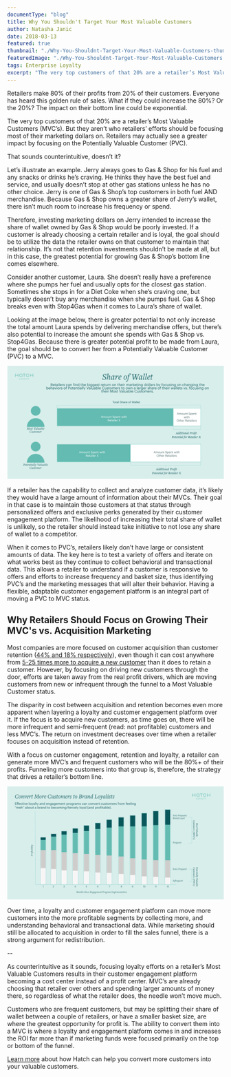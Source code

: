```yaml
---
documentType: "blog"
title: Why You Shouldn't Target Your Most Valuable Customers
author: Natasha Janic
date: 2018-03-13
featured: true
thumbnail: "./Why-You-Shouldnt-Target-Your-Most-Valuable-Customers-thumb.png"
featuredImage: "./Why-You-Shouldnt-Target-Your-Most-Valuable-Customers.jpg"
tags: Enterprise Loyalty
excerpt: "The very top customers of that 20% are a retailer’s Most Valuable Customers (MVC’s). But they aren’t who retailers’ efforts should be focusing most of their marketing dollars on. Retailers may actually see a greater impact by focusing on the Potentially Valuable Customer (PVC)."
---
```


Retailers make 80% of their profits from 20% of their customers. Everyone has heard this golden rule of sales. What if they could increase the 80%? Or the 20%? The impact on their bottom line could be exponential.

The very top customers of that 20% are a retailer’s Most Valuable Customers (MVC’s). But they aren’t who retailers’ efforts should be focusing most of their marketing dollars on. Retailers may actually see a greater impact by focusing on the Potentially Valuable Customer (PVC).

That sounds counterintuitive, doesn’t it?

Let’s illustrate an example. Jerry always goes to Gas & Shop for his fuel and any snacks or drinks he’s craving. He thinks they have the best fuel and service, and usually doesn’t stop at other gas stations unless he has no other choice. Jerry is one of Gas & Shop’s top customers in both fuel AND merchandise. Because Gas & Shop owns a greater share of Jerry’s wallet, there isn’t much room to increase his frequency or spend.

Therefore, investing marketing dollars on Jerry intended to increase the share of wallet owned by Gas & Shop would be poorly invested. If a customer is already choosing a certain retailer and is loyal, the goal should be to utilize the data the retailer owns on that customer to maintain that relationship. It’s not that retention investments shouldn’t be made at all, but in this case, the greatest potential for growing Gas & Shop’s bottom line comes elsewhere.

Consider another customer, Laura. She doesn’t really have a preference where she pumps her fuel and usually opts for the closest gas station. Sometimes she stops in for a Diet Coke when she’s craving one, but typically doesn’t buy any merchandise when she pumps fuel. Gas & Shop breaks even with Stop4Gas when it comes to Laura’s share of wallet.

Looking at the image below, there is greater potential to not only increase the total amount Laura spends by delivering merchandise offers, but there’s also potential to increase the amount she spends with Gas & Shop vs. Stop4Gas. Because there is greater potential profit to be made from Laura, the goal should be to convert her from a Potentially Valuable Customer (PVC) to a MVC.

![Share of Wallet](./Share-of-Wallet-Image.png)

If a retailer has the capability to collect and analyze customer data, it’s likely they would have a large amount of information about their MVCs. Their goal in that case is to maintain those customers at that status through personalized offers and exclusive perks generated by their customer engagement platform. The likelihood of increasing their total share of wallet is unlikely, so the retailer should instead take initiative to not lose any share of wallet to a competitor.

When it comes to PVC’s, retailers likely don’t have large or consistent amounts of data. The key here is to test a variety of offers and iterate on what works best as they continue to collect behavioral and transactional data. This allows a retailer to understand if a customer is responsive to offers and efforts to increase frequency and basket size, thus identifying PVC’s and the marketing messages that will alter their behavior. Having a flexible, adaptable customer engagement platform is an integral part of moving a PVC to MVC status.

## Why Retailers Should Focus on Growing Their MVC's vs. Acquisition Marketing

Most companies are more focused on customer acquisition than customer retention ([44% and 18% respectively](https://www.invespcro.com/blog/customer-acquisition-retention/)), even though it can cost anywhere from [5-25 times more to acquire a new customer](https://hbr.org/2014/10/the-value-of-keeping-the-right-customers) than it does to retain a customer. However, by focusing on driving new customers through the door, efforts are taken away from the real profit drivers, which are moving customers from new or infrequent through the funnel to a Most Valuable Customer status.

The disparity in cost between acquisition and retention becomes even more apparent when layering a loyalty and customer engagement platform over it. If the focus is to acquire new customers, as time goes on, there will be more infrequent and semi-frequent (read: not profitable) customers and less MVC’s. The return on investment decreases over time when a retailer focuses on acquisition instead of retention.

With a focus on customer engagement, retention and loyalty, a retailer can generate more MVC’s and frequent customers who will be the 80%+ of their profits. Funneling more customers into that group is, therefore, the strategy that drives a retailer’s bottom line.

![Customer Frequency](./Customer-Frequency-Image.png)

Over time, a loyalty and customer engagement platform can move more customers into the more profitable segments by collecting more, and understanding behavioral and transactional data. While marketing should still be allocated to acquisition in order to fill the sales funnel, there is a strong argument for redistribution.

--

As counterintuitive as it sounds, focusing loyalty efforts on a retailer’s Most Valuable Customers results in their customer engagement platform becoming a cost center instead of a profit center. MVC’s are already choosing that retailer over others and spending larger amounts of money there, so regardless of what the retailer does, the needle won’t move much.

Customers who are frequent customers, but may be splitting their share of wallet between a couple of retailers, or have a smaller basket size, are where the greatest opportunity for profit is. The ability to convert them into a MVC is where a loyalty and engagement platform comes in and increases the ROI far more than if marketing funds were focused primarily on the top or bottom of the funnel.

[Learn more](https://www.hatchloyalty.com/) about how Hatch can help you convert more customers into your valuable customers.
